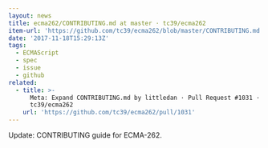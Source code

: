 ```yaml
---
layout: news
title: ecma262/CONTRIBUTING.md at master · tc39/ecma262
item-url: 'https://github.com/tc39/ecma262/blob/master/CONTRIBUTING.md'
date: '2017-11-18T15:29:13Z'
tags:
  - ECMAScript
  - spec
  - issue
  - github
related:
  - title: >-
      Meta: Expand CONTRIBUTING.md by littledan · Pull Request #1031 ·
      tc39/ecma262
    url: 'https://github.com/tc39/ecma262/pull/1031'
---
```

Update: CONTRIBUTING guide for ECMA-262.
